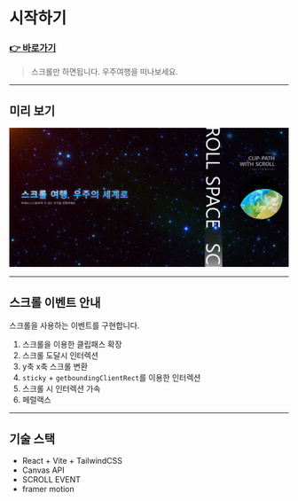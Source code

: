 # 시작하기

### [👉 바로가기](https://pukkok.github.io/angry-site)
> 스크롤만 하면됩니다. 우주여행을 떠나보세요.

---

## 미리 보기

![메인 화면](/img/scroll-space/first.JPG)

---

## 스크롤 이벤트 안내
스크롤을 사용하는 이벤트를 구현합니다.

1. 스크롤을 이용한 클립패스 확장
2. 스크롤 도달시 인터렉션
3. y축 x축 스크롤 변환
4. `sticky` + `getboundingClientRect`를 이용한 인터렉션
5. 스크롤 시 인터렉션 가속
6. 페럴랙스

---

## 기술 스택

- React + Vite + TailwindCSS
- Canvas API
- SCROLL EVENT
- framer motion
